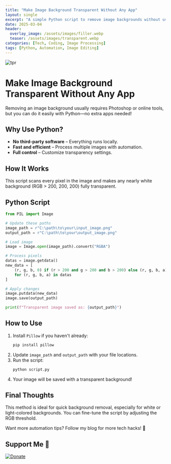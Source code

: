 ```yaml
---
title: "Make Image Background Transparent Without Any App"
layout: single
excerpt: "A simple Python script to remove image backgrounds without using any third-party apps or online tools."
date: 2025-03-04
header:
  overlay_image: /assets/images/filler.webp
  teaser: /assets/images/transparent.webp
categories: [Tech, Coding, Image Processing]
tags: [Python, Automation, Image Editing]
---
```



![tpr](https://raw.githubusercontent.com/mattlifetech/mattlifetech.github.io/main/assets/images/transparent.webp)

# Make Image Background Transparent Without Any App

Removing an image background usually requires Photoshop or online tools, but you can do it easily with Python—no extra apps needed!

## Why Use Python?

- **No third-party software** – Everything runs locally.
- **Fast and efficient** – Process multiple images with automation.
- **Full control** – Customize transparency settings.

## How It Works

This script scans every pixel in the image and makes any nearly white background (RGB > 200, 200, 200) fully transparent.

## Python Script

```python
from PIL import Image

# Update these paths
image_path = r"C:\path\to\your\input_image.png"
output_path = r"C:\path\to\your\output_image.png"

# Load image
image = Image.open(image_path).convert("RGBA")

# Process pixels
datas = image.getdata()
new_data = [
    (r, g, b, 0) if (r > 200 and g > 200 and b > 200) else (r, g, b, a)
    for (r, g, b, a) in datas
]

# Apply changes
image.putdata(new_data)
image.save(output_path)

print(f"Transparent image saved as: {output_path}")
```

## How to Use

1. Install `Pillow` if you haven't already:
   ```sh
   pip install pillow
   ```
2. Update `image_path` and `output_path` with your file locations.
3. Run the script:
   ```sh
   python script.py
   ```
4. Your image will be saved with a transparent background!

## Final Thoughts

This method is ideal for quick background removal, especially for white or light-colored backgrounds. You can fine-tune the script by adjusting the RGB threshold.

Want more automation tips? Follow my blog for more tech hacks! 🚀

## Support Me 💖
[![Donate](https://img.shields.io/badge/Donate-PayPal-blue.svg)](https://paypal.me/mattchoo2)

